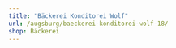 ```yaml
---
title: "Bäckerei Konditorei Wolf"
url: /augsburg/baeckerei-konditorei-wolf-18/
shop: Bäckerei
---
```

